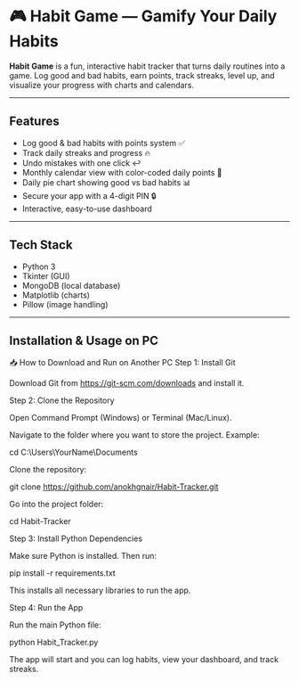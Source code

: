 # 🎮 Habit Game — Gamify Your Daily Habits

**Habit Game** is a fun, interactive habit tracker that turns daily routines into a game. Log good and bad habits, earn points, track streaks, level up, and visualize your progress with charts and calendars.

---

## **Features**
- Log good & bad habits with points system ✅  
- Track daily streaks and progress 🔥  
- Undo mistakes with one click ↩️  
- Monthly calendar view with color-coded daily points 📅  
- Daily pie chart showing good vs bad habits 📊  
- Secure your app with a 4-digit PIN 🔒  
- Interactive, easy-to-use dashboard  

---

## **Tech Stack**
- Python 3  
- Tkinter (GUI)  
- MongoDB (local database)  
- Matplotlib (charts)  
- Pillow (image handling)  

---

## **Installation & Usage on PC**

📥 How to Download and Run on Another PC
Step 1: Install Git

Download Git from https://git-scm.com/downloads
 and install it.

Step 2: Clone the Repository

Open Command Prompt (Windows) or Terminal (Mac/Linux).

Navigate to the folder where you want to store the project. Example:

cd C:\Users\YourName\Documents


Clone the repository:

git clone https://github.com/anokhgnair/Habit-Tracker.git


Go into the project folder:

cd Habit-Tracker

Step 3: Install Python Dependencies

Make sure Python is installed. Then run:

pip install -r requirements.txt


This installs all necessary libraries to run the app.

Step 4: Run the App

Run the main Python file:

python Habit_Tracker.py


The app will start and you can log habits, view your dashboard, and track streaks.
